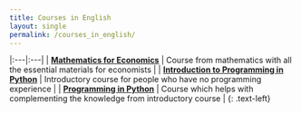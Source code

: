 ```yaml
---
title: Courses in English
layout: single
permalink: /courses_in_english/
---
```


|:---|:---|
| [**Mathematics for Economics**](/courses_in_english/mathematics_for_economics/) | Course from mathematics with all the essential materials for economists |
| [**Introduction to Programming in Python**](/courses_in_english/introduction_to_programming_in_python/) | Introductory course for people who have no programming experience |
| [**Programming in Python**](/courses_in_english/programming_in_python/) | Course which helps with complementing the knowledge from introductory course |
{: .text-left}
